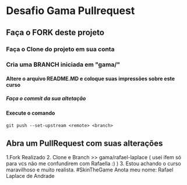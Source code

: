# Desafio Gama Pullrequest

## Faça o FORK deste projeto

### Faça o Clone do projeto em sua conta

### Cria uma BRANCH iniciada em "gama/"

#### Altere o arquivo README.MD e coloque suas impressões sobre este curso

##### Faça o commit da sua altetação

#### Execute o comando

`git push --set-upstream <remote> <branch>`

## Abra um PullRequest com suas alterações

1.Fork Realizado
2. Clone e Branch >> gama/rafael-laplace ( usei ifem só para vcs não me confundirem com Rafaella :) )
3. Estou achando o curso maravilhoso e muito realista. #SkinTheGame
   Anota meu nome: Rafael Laplace de Andrade
